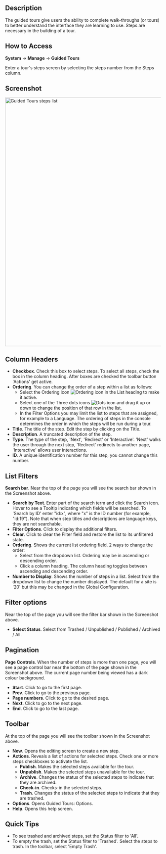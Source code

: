 <!-- Filename: Help4.x:Guided_Tours:_Steps / Display title: Guided Tours: Steps -->

## Description

The guided tours give users the ability to complete walk-throughs (or tours) to better understand the interface they are learning to use. Steps are necessary in the building of a tour.

## How to Access

**System** -> **Manage** -> **Guided Tours**

Enter a tour's steps screen by selecting the steps number from the Steps column.

## Screenshot

<img alt="Guided Tours steps list" src="https://docs.joomla.org/images/2/2a/Guidedtours_steps_en.png" decoding="async" width="1261" height="804" data-file-width="1261" data-file-height="804">

## Column Headers

- **Checkbox**. Check this box to select steps. To select all steps, check the box in the column heading. After boxes are checked the toolbar button 'Actions' get active.
- **Ordering**. You can change the order of a step within a list as follows:
  - Select the Ordering icon ![Ordering icon](assets/ordering-colheader-icon.png) in the List heading to make it active.
  - Select one of the Three dots icons ![Dots icon](assets/ordering-colheader-grab-bar-icon.png) and drag it up or down to change the position of that row in the list.
  - In the Filter Options you may limit the list to steps that are assigned, for example to a Language.
  The ordering of steps in the console determines the order in which the steps will be run during a tour.
- **Title**. The title of the step. Edit the step by clicking on the Title.
- **Description**. A truncated description of the step.
- **Type**. The type of the step, 'Next', 'Redirect' or 'Interactive'.
  'Next' walks the user through the next step, 'Redirect' redirects to another page,
   'Interactive' allows user interactions.
- **ID**. A unique identification number for this step, you cannot change this number.

## List Filters

**Search bar**. Near the top of the page you will see the search bar shown in the Screenshot above.
- **Search by Text**. Enter part of the search term and click the Search icon. Hover to see a Tooltip indicating which fields will be searched.
  To 'Search by ID' enter "id:x", where "x" is the ID number (for example, "id:19").
  Note that when step titles and descriptions are language keys, they are not searchable.
- **Filter Options**. Click to display the additional filters.
- **Clear**. Click to clear the Filter field and restore the list to its unfiltered state.
- **Ordering**. Shows the current list ordering field. 2 ways to change the order:
  - Select from the dropdown list. Ordering may be in ascending or descending order.
  - Click a column heading. The column heading toggles between ascending and
     descending order.
- **Number to Display**. Shows the number of steps in a list. Select from the dropdown list to change the number displayed.
  The default for a site is '20' but this may be changed in the Global Configuration.

## Filter options

Near the top of the page you will see the filter bar shown in the Screenshot above.

- **Select Status**. Select from Trashed / Unpublished / Published / Archived / All.

## Pagination

**Page Controls**. When the number of steps is more than one page, you will see a page control bar near the bottom of the page shown in the Screenshot above. The current page number being viewed has a dark colour background.

- **Start**. Click to go to the first page.
- **Prev**. Click to go to the previous page.
- **Page numbers**. Click to go to the desired page.
- **Next**. Click to go to the next page.
- **End**. Click to go to the last page.

## Toolbar

At the top of the page you will see the toolbar shown in the Screenshot above.

- **New**. Opens the editing screen to create a new step.
- **Actions**. Reveals a list of actions for selected steps. Check one or more steps checkboxes to activate the list.
  - **Publish**. Makes the selected steps available for the tour.
  - **Unpublish**. Makes the selected steps unavailable for the tour.
  - **Archive**. Changes the status of the selected steps to indicate that they are archived.
  - **Check-in**. Checks-in the selected steps.
  - **Trash**. Changes the status of the selected steps to indicate that they are trashed.
- **Options**. Opens Guided Tours: Options.
- **Help**. Opens this help screen.

## Quick Tips

- To see trashed and archived steps, set the Status filter to 'All'.
- To empty the trash, set the Status filter to 'Trashed'. Select the steps to trash. In the toolbar, select 'Empty Trash'.
